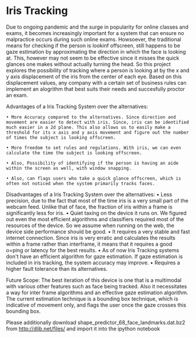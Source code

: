 # Iris Tracking

Due to ongoing pandemic and the surge in popularity for online classes and exams, it becomes increasingly important for a system that can ensure no malpractice occurs during such online exams.
Howsoever, the traditional means for checking if the person is lookinf offscreen,  still happens to be gaze estimation by approximating the direction in which the face is looking at. This, however may not seem to be effective since it misses the quick glances one makes without actually turning the head.
So this project explores the possibility of tracking where a person is looking at by the x and y axis displacement of the iris from the center of each eye. Based on this displacement values, any company with a certain set of business rules can implement an alogrithm that best suits their needs and succesfully proctor an exam.

Advantages of a Iris Tracking System over the alternatives:

    • More Accuracy compared to the alternatives. Since direction and movement are easier to detect with iris. Since, iris can be identified much easier in a 2d plane. This also allows us to easily make a threshold for its x axis and y axis movement and figure out the number of times the subject is looking offscreen.
    
    • More freedom to set rules and regulations. With iris, we can even calculate the time the subject is looking offscreen.
    
    • Also, Possibility of identifying if the person is having an aide within the screen as well, with window snapping.
    
    • Also, can flags users who take a quick glance offscreen, which is often not noticed when the system primarily tracks faces.
    

Disadvantages of a Iris Tracking System over the alternatives:
    • Less precision, due to the fact that most of the time iris is a very small part of the webcam feed. Unlike that of face, the fraction of iris within a frame is significantly less for iris.
    • Quiet taxing on the device it runs on. We figured out even the most efficient algorithms and classifiers required most of the resources of the device. So we assume when running on the web, the device side performance should be good.
    • It requires a very stable and fast internet connection. Since iris is very erratic and calculates the results within a frame rather than interframe, it means that it requires a good o=ping or latency for the best results.
    • As of now Iris Tracking systems don't have an efficient algorithm for gaze estimation. If gaze estimation is included in iris tracking, the system accuracy may improve.
    • Requires a higher fault tolerance than its alternatives.

Future Scope:
	The best iteration of this device is one that is a multimodal with various other features such as face being tracked. Also it necessitates a way for inter frame algorithms and an effective gaze estimation algorithm. The current estimation technique is a bounding box technique, which is indicative of movement only, and flags the user once the gaze crosses this bounding box.

Please additionally download shape_predictor_68_face_landmarks.dat.bz2 from http://dlib.net/files/ and import it into the ipython notebook
